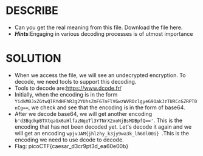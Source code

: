 # DESCRIBE
- Can you get the real meaning from this file.
Download the file here.
- ***Hints***:Engaging in various decoding processes is of utmost importance
# SOLUTION
- When we access the file, we will see an undecrypted encryption. To decode, we need tools to support this decoding.
- Tools to decode are:https://www.dcode.fr/
- Initially, when the encoding is in the form `YidkM0JxZGtwQlRYdHFhR3g2YUhsZmF6TnFlVGwzWVROclgyeG9OakJzTURCcGZRPT0nCg==`, we check and see that the encoding is in the form of base64.
- After we decode base64, we will get another encoding `b'd3BqdkpBTXtqaGx6aHlfazNqeTl3YTNrX2xoNjBsMDBpfQ=='`. This is the encoding that has not been decoded yet. Let's decode it again and we will get an encoding `wpjvJAM{jhlzhy_k3jy9wa3k_lh60l00i} `.This is the encoding we need to use dcode to decode.
- Flag:	picoCTF{caesar_d3cr9pt3d_ea60e00b}
